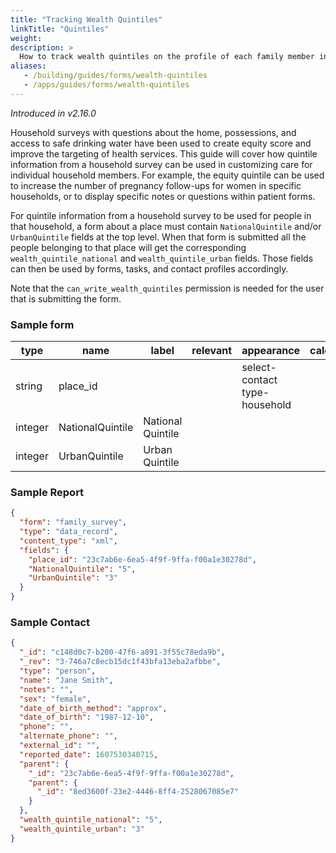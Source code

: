 ```yaml
---
title: "Tracking Wealth Quintiles"
linkTitle: "Quintiles"
weight: 
description: >
  How to track wealth quintiles on the profile of each family member in the household
aliases:
   - /building/guides/forms/wealth-quintiles
   - /apps/guides/forms/wealth-quintiles
---
```


_Introduced in v2.16.0_

Household surveys with questions about the home, possessions, and access to safe drinking water have been used to create equity score and improve the targeting of health services. This guide will cover how quintile information from a household survey can be used in customizing care for individual household members. For example, the equity quintile can be used to increase the number of pregnancy follow-ups for women in specific households, or to display specific notes or questions within patient forms.

For quintile information from a household survey to be used for people in that household, a form about a place must contain `NationalQuintile` and/or `UrbanQuintile` fields at the top level. When that form is submitted all the people belonging to that place will get the corresponding `wealth_quintile_national` and `wealth_quintile_urban` fields. Those fields can then be used by forms, tasks, and contact profiles accordingly.

Note that the `can_write_wealth_quintiles` permission is needed for the user that is submitting the form.

### Sample form

| type | name | label | relevant | appearance | calculate | ... |
|---|---|---|---|---|---|---|				
| string | place_id | | | select-contact type-household
| integer | NationalQuintile | National Quintile		
| integer | UrbanQuintile | Urban Quintile

### Sample Report


``` json
{
  "form": "family_survey",
  "type": "data_record",
  "content_type": "xml",
  "fields": {
    "place_id": "23c7ab6e-6ea5-4f9f-9ffa-f00a1e30278d",
    "NationalQuintile": "5",
    "UrbanQuintile": "3"
  }
}
```

### Sample Contact

``` json 
{
  "_id": "c148d0c7-b200-47f6-a891-3f55c78eda9b",
  "_rev": "3-746a7c8ecb15dc1f43bfa13eba2afbbe",
  "type": "person",
  "name": "Jane Smith",
  "notes": "",
  "sex": "female",
  "date_of_birth_method": "approx",
  "date_of_birth": "1987-12-10",
  "phone": "",
  "alternate_phone": "",
  "external_id": "",
  "reported_date": 1607530340715,
  "parent": {
    "_id": "23c7ab6e-6ea5-4f9f-9ffa-f00a1e30278d",
    "parent": {
      "_id": "8ed3600f-23e2-4446-8ff4-2528067085e7"
    }
  },
  "wealth_quintile_national": "5",
  "wealth_quintile_urban": "3"
}
```
